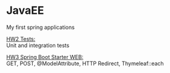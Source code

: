 # JavaEE
My first spring applications

<a href="topic2-junit">HW2 Tests:</a>
<br>
Unit and integration tests 

<a href="app">HW3 Spring Boot Starter WEB:</a> 
<br>
GET, POST, @ModelAttribute, HTTP Redirect, Thymeleaf::each
